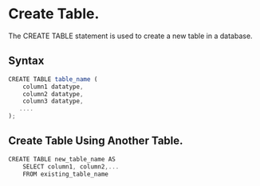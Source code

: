 # Create Table.
The CREATE TABLE statement is used to create a new table in a database.

## Syntax
```javascript
CREATE TABLE table_name (
    column1 datatype,
    column2 datatype,
    column3 datatype,
   ....
);

```
## Create Table Using Another Table.
```javascript
CREATE TABLE new_table_name AS
    SELECT column1, column2,...
    FROM existing_table_name

```